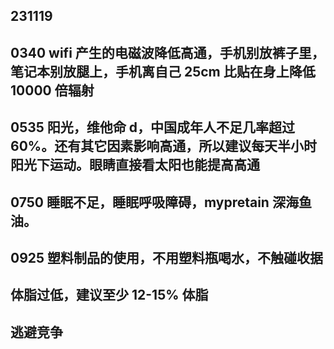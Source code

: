 ## 231119

## 0340 wifi 产生的电磁波降低高通，手机别放裤子里，笔记本别放腿上，手机离自己 25cm 比贴在身上降低 10000 倍辐射

## 0535 阳光，维他命 d，中国成年人不足几率超过 60%。还有其它因素影响高通，所以建议每天半小时阳光下运动。眼睛直接看太阳也能提高高通

## 0750 睡眠不足，睡眠呼吸障碍，mypretain 深海鱼油。

## 0925 塑料制品的使用，不用塑料瓶喝水，不触碰收据

## 体脂过低，建议至少 12-15% 体脂

## 逃避竞争

